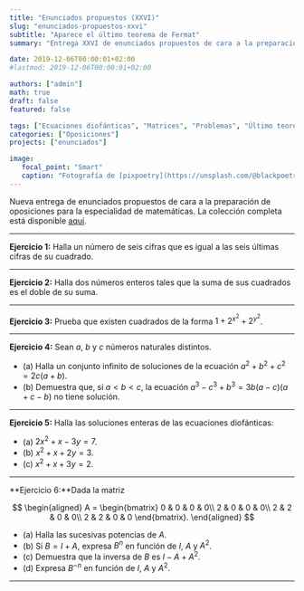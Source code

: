 ```yaml
---
title: "Enunciados propuestos (XXVI)"
slug: "enunciados-propuestos-xxvi"
subtitle: "Aparece el último teorema de Fermat"
summary: "Entrega XXVI de enunciados propuestos de cara a la preparación de oposiciones en la especialidad de matemáticas."

date: 2019-12-06T00:00:01+02:00
#lastmod: 2019-12-06T00:00:01+02:00

authors: ["admin"]
math: true
draft: false
featured: false

tags: ["Ecuaciones diofánticas", "Matrices", "Problemas", "Último teorema de Fermat"]
categories: ["Oposiciones"]
projects: ["enunciados"]

image:
   focal_point: "Smart"
   caption: "Fotografía de [pixpoetry](https://unsplash.com/@blackpoetry), disponible en [Unsplash](https://unsplash.com/photos/kbEG0P9tYRI)."
---
```


Nueva entrega de enunciados propuestos de cara a la preparación de oposiciones para la especialidad de matemáticas. La colección completa está disponible [aquí](/courses/enunciados/).

---

**Ejercicio 1:** Halla un número de seis cifras que es igual a las seis últimas cifras de su cuadrado.

---

**Ejercicio 2:** Halla dos números enteros tales que la suma de sus cuadrados es el doble de su suma.

---

**Ejercicio 3:** Prueba que existen cuadrados de la forma $1 + 2 ^ {x^2} + 2 ^ {y^2}$.

---

**Ejercicio 4:** Sean $a$, $b$ y $c$ números naturales distintos.

- (a) Halla un conjunto infinito de soluciones de la ecuación $a^2 + b^2 + c^2 = 2c(a + b)$.
- (b) Demuestra que, si $a<b<c$, la ecuación $a^3 - c^3 + b^3 = 3b(a - c)(a + c - b)$ no tiene solución.

---

**Ejercicio 5:** Halla las soluciones enteras de las ecuaciones diofánticas:

- (a) $2x^2 + x - 3y = 7$.
- (b) $x^2 + x + 2y = 3$.
- (c) $x^2 + x + 3y = 2$.

---

**Ejercicio 6:**Dada la matriz

$$
\begin{aligned}
A = 
\begin{bmatrix}
0 & 0 & 0 & 0\\
2 & 0 & 0 & 0\\
2 & 2 & 0 & 0\\
2 & 2 & 0 & 0
\end{bmatrix}.
\end{aligned}
$$

- (a) Halla las sucesivas potencias de $A$.
- (b) Si $B = I + A$, expresa $B^n$ en función de $I$, $A$ y $A^2$.
- (c) Demuestra que la inversa de $B$ es $I - A + A^2$.
- (d) Expresa $B^{-n}$ en función de $I$, $A$ y $A^2$.

---
